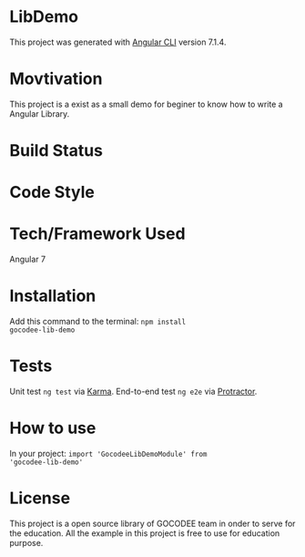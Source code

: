 # LibDemo

This project was generated with [Angular CLI](https://github.com/angular/angular-cli) version 7.1.4.

# Movtivation

This project is a exist as a small demo for beginer to know how to write a Angular Library.

# Build Status

# Code Style

# Tech/Framework Used
Angular 7 

# Installation
Add this command to the terminal:
<code>npm install gocodee-lib-demo</code>

# Tests
Unit test 
<code>ng test</code> via [Karma](https://karma-runner.github.io).
End-to-end test
<code>ng e2e</code> via [Protractor](http://www.protractortest.org/).
 
# How to use
In your project:
<code>import 'GocodeeLibDemoModule' from 'gocodee-lib-demo'</code>

# License
This project is a open source library of GOCODEE team in onder to serve for the education. All the example in this project is free to use for education purpose.
